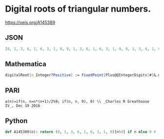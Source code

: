 # Digital roots of triangular numbers\.
https://oeis.org/A145389
## JSON
```JSON
[0, 1, 3, 6, 1, 6, 3, 1, 9, 9, 1, 3, 6, 1, 6, 3, 1, 9, 9, 1, 3, 6, 1, 6, 3, 1, 9, 9, 1, 3, 6, 1, 6, 3, 1, 9, 9, 1, 3, 6, 1, 6, 3, 1, 9, 9, 1, 3, 6, 1, 6, 3, 1, 9, 9, 1, 3, 6, 1, 6, 3, 1, 9, 9, 1, 3, 6, 1, 6, 3, 1, 9, 9, 1, 3, 6, 1, 6, 3, 1, 9, 9, 1, 3, 6, 1, 6]
```
## Mathematica
```Mathematica
digitalRoot[n_Integer?Positive] := FixedPoint[Plus@@IntegerDigits[#]&,n]; Table[If[n==0,0,digitalRoot[n(n+1)/2]], {n,0,100}] (* _Vladimir Joseph Stephan Orlovsky_, May 02 2011 *)
```
## PARI
```PARI
a(n)=if(n, n=n*(n+1)/2%9; if(n, n, 9), 0) \\ _Charles R Greathouse IV_, Dec 19 2016
```
## Python
```Python
def A145389(n): return (9, 1, 3, 6, 1, 6, 3, 1, 9)[n%9] if n else 0 # _Chai Wah Wu_, Feb 09 2023
```
